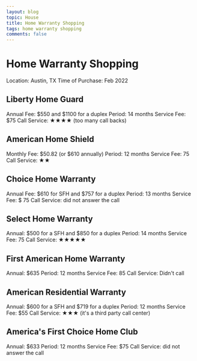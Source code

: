 ```yaml
---
layout: blog
topic: House
title: Home Warranty Shopping
tags: home warranty shopping
comments: false
---
```


# Home Warranty Shopping

Location: Austin, TX
Time of Purchase: Feb 2022

## Liberty Home Guard
Annual Fee: $550 and $1100 for a duplex
Period: 14 months
Service Fee: $75
Call Service: ★★★★ (too many call backs)

## American Home Shield
Monthly Fee: $50.82 (or $610 annually)
Period: 12 months
Service Fee: 75
Call Service: ★★

## Choice Home Warranty
Annual Fee: $610 for SFH and $757 for a duplex
Period: 13 months
Service Fee: $ 75
Call Service: did not answer the call

## Select Home Warranty
Annual: $500 for a SFH and $850 for a duplex
Period: 14 months
Service Fee: 75
Call Service: ★★★★★

## First American Home Warranty
Annual: $635
Period: 12 months
Service Fee: 85
Call Service: Didn't call

## American Residential Warranty
Annual: $600 for a SFH and $719 for a duplex
Period: 12 months
Service Fee: $55
Call Service: ★★★ (it's a third party call center)

## America's First Choice Home Club
Annual: $633
Period: 12 months
Service Fee: $75
Call Service: did not answer the call
